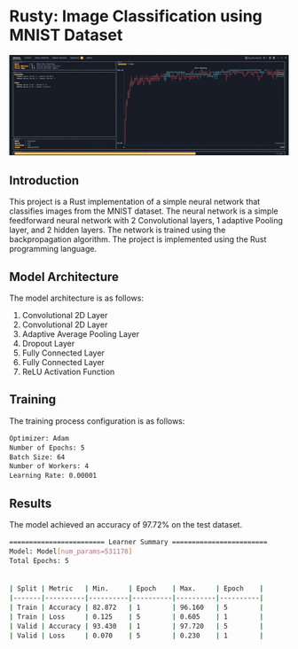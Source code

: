 # Rusty: Image Classification using MNIST Dataset
<!-- add gif image -->
![training](https://github.com/AngKS/Rusty-MNIST-Classification/blob/master/assets/training.gif?raw=true)

## Introduction
This project is a Rust implementation of a simple neural network that classifies images from the MNIST dataset. The neural network is a simple feedforward neural network with 2 Convolutional layers, 1 adaptive Pooling layer, and 2 hidden layers. The network is trained using the backpropagation algorithm. The project is implemented using the Rust programming language.

## Model Architecture
The model architecture is as follows:

1. Convolutional 2D Layer
2. Convolutional 2D Layer
3. Adaptive Average Pooling Layer
4. Dropout Layer
5. Fully Connected Layer
6. Fully Connected Layer
7. ReLU Activation Function

## Training
The training process configuration is as follows:

```bash
Optimizer: Adam
Number of Epochs: 5
Batch Size: 64
Number of Workers: 4
Learning Rate: 0.00001
```

## Results
The model achieved an accuracy of 97.72% on the test dataset.

```bash
======================== Learner Summary ========================
Model: Model[num_params=531178]
Total Epochs: 5


| Split | Metric   | Min.     | Epoch    | Max.     | Epoch    |
|-------|----------|----------|----------|----------|----------|
| Train | Accuracy | 82.872   | 1        | 96.160   | 5        |
| Train | Loss     | 0.125    | 5        | 0.605    | 1        |
| Valid | Accuracy | 93.430   | 1        | 97.720   | 5        |
| Valid | Loss     | 0.070    | 5        | 0.230    | 1        |
```
